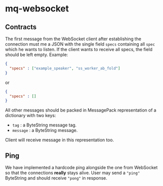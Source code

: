 # mq-websocket

## Contracts

The first message from the WebSocket client after establishing the connection must me a JSON with the single field `specs` containing all `spec` which he wants to listen. If the client wants to receive all specs, the field should be left empty. Example:

```JSON
{
  "specs" : ["example_speaker", "ss_worker_ab_fold"]
}
```

or 

```JSON
{
  "specs" : []
}
```

All other messages should be packed in MessagePack representation of a dictionary with two keys:
  * `tag` : a ByteString message tag.
  * `message` : a ByteString message.

Client will receive message in this representation too.

## Ping

We have implemented a hardcode ping alongside the one from WebSocket so that the connections __really__ stays alive. User may send a `"ping"` ByteString and should receive `"pong"` in response.
